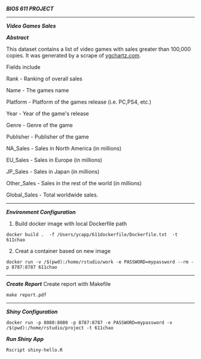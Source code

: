 ***BIOS 611 PROJECT***
***

***Video Games Sales***

***Abstract***

This dataset contains a list of video games with sales greater than 100,000 copies. It was generated by a scrape of [vgchartz.com](http://www.vgchartz.com/).

Fields include

Rank - Ranking of overall sales

Name - The games name

Platform - Platform of the games release (i.e. PC,PS4, etc.)

Year - Year of the game's release

Genre - Genre of the game

Publisher - Publisher of the game

NA_Sales - Sales in North America (in millions)

EU_Sales - Sales in Europe (in millions)

JP_Sales - Sales in Japan (in millions)

Other_Sales - Sales in the rest of the world (in millions)

Global_Sales - Total worldwide sales.
***
***Environment Configuration***
1. Build docker image with local Dockerfile path
```
docker build .  -f /Users/ycapp/611dockerfile/Dockerfile.txt  -t 611chao
```

2. Creat a container based on new image
```
docker run -v /$(pwd):/home/rstudio/work -e PASSWORD=mypassword --rm -p 8787:8787 611chao
```
***
***Create Report***
Create report with Makefile
```
make report.pdf
```
***
***Shiny Configuration***
```
docker run -p 8080:8080 -p 8787:8787 -e PASSWORD=mypassword -v /$(pwd):/home/rstudio/project -t 611chao
```
***Run Shiny App***
```
Rscript shiny-hello.R
```
